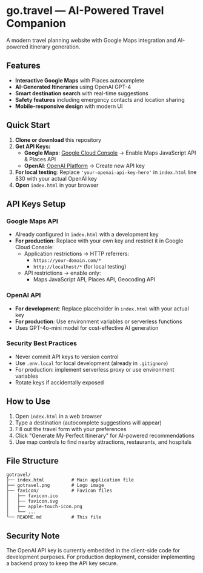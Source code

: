 # go.travel — AI-Powered Travel Companion

A modern travel planning website with Google Maps integration and AI-powered itinerary generation.

## Features
- **Interactive Google Maps** with Places autocomplete
- **AI-Generated Itineraries** using OpenAI GPT-4
- **Smart destination search** with real-time suggestions
- **Safety features** including emergency contacts and location sharing
- **Mobile-responsive design** with modern UI

## Quick Start

1. **Clone or download** this repository
2. **Get API Keys:**
   - **Google Maps**: [Google Cloud Console](https://console.cloud.google.com/) → Enable Maps JavaScript API & Places API
   - **OpenAI**: [OpenAI Platform](https://platform.openai.com/api-keys) → Create new API key
3. **For local testing**: Replace `'your-openai-api-key-here'` in `index.html` line 830 with your actual OpenAI key
4. **Open** `index.html` in your browser

## API Keys Setup

### Google Maps API
- Already configured in `index.html` with a development key
- **For production**: Replace with your own key and restrict it in Google Cloud Console:
  - Application restrictions → HTTP referrers:
    - `https://your-domain.com/*`
    - `http://localhost/*` (for local testing)
  - API restrictions → enable only:
    - Maps JavaScript API, Places API, Geocoding API

### OpenAI API
- **For development**: Replace placeholder in `index.html` with your actual key
- **For production**: Use environment variables or serverless functions
- Uses GPT-4o-mini model for cost-effective AI generation

### Security Best Practices
- Never commit API keys to version control
- Use `.env.local` for local development (already in `.gitignore`)
- For production: implement serverless proxy or use environment variables
- Rotate keys if accidentally exposed

## How to Use
1. Open `index.html` in a web browser
2. Type a destination (autocomplete suggestions will appear)
3. Fill out the travel form with your preferences
4. Click "Generate My Perfect Itinerary" for AI-powered recommendations
5. Use map controls to find nearby attractions, restaurants, and hospitals

## File Structure
```
gotravel/
├── index.html          # Main application file
├── gotravel.png        # Logo image
├── favicon/            # Favicon files
│   ├── favicon.ico
│   ├── favicon.svg
│   ├── apple-touch-icon.png
│   └── ...
└── README.md           # This file
```

## Security Note
The OpenAI API key is currently embedded in the client-side code for development purposes. For production deployment, consider implementing a backend proxy to keep the API key secure.
